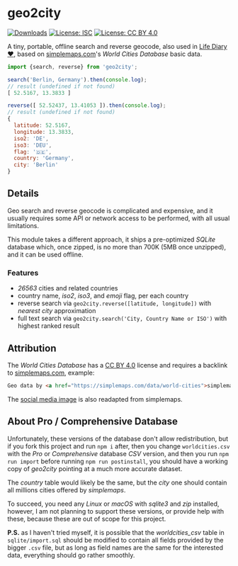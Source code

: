 # geo2city

[![Downloads](https://img.shields.io/npm/dm/geo2city.svg)](https://www.npmjs.com/package/geo2city) [![License: ISC](https://img.shields.io/badge/License-ISC-blue.svg)](https://opensource.org/licenses/ISC) [![License: CC BY 4.0](https://img.shields.io/badge/License-CC%20BY%204.0-lightgrey.svg)](https://creativecommons.org/licenses/by/4.0/)

A tiny, portable, offline search and reverse geocode, also used in [Life Diary ❤️](https://github.com/WebReflection/life-diary#readme), based on [simplemaps.com](https://simplemaps.com/data/world-cities)'s *World Cities Database* basic data.

```js
import {search, reverse} from 'geo2city';

search('Berlin, Germany').then(console.log);
// result (undefined if not found)
[ 52.5167, 13.3833 ]

reverse([ 52.52437, 13.41053 ]).then(console.log);
// result (undefined if not found)
{
  latitude: 52.5167,
  longitude: 13.3833,
  iso2: 'DE',
  iso3: 'DEU',
  flag: '🇩🇪',
  country: 'Germany',
  city: 'Berlin'
}
```



## Details

Geo search and reverse geocode is complicated and expensive, and it usually requires some API or network access to be performed, with all usual limitations.

This module takes a different approach, it ships a pre-optimized *SQLite* database which, once zipped, is no more than 700K (5MB once unzipped), and it can be used offline.


### Features

  * *26563* cities and related countries
  * country name, *iso2*, *iso3*, and *emoji* flag, per each country
  * reverse search via `geo2city.reverse([latitude, longitude])` with *nearest city* approximation
  * full text search via `geo2city.search('City, Country Name or ISO')` with highest ranked result



## Attribution

The *World Cities Database* has a [CC BY 4.0](https://creativecommons.org/licenses/by/4.0/) license and requires a backlink to [simplemaps.com](https://simplemaps.com/data/world-cities), example:

```html
Geo data by <a href="https://simplemaps.com/data/world-cities">simplemaps</a>
```

The [social media image](https://simplemaps.com/static/img/data/world-cities/viz/basic.png) is also readapted from simplemaps.



## About Pro / Comprehensive Database

Unfortunately, these versions of the database don't allow redistribution, but if you fork this project and run `npm i` after, then you change `worldcities.csv` with the *Pro* or *Comprehensive* database *CSV* version, and then you run `npm run import` before running `npm run postinstall`, you should have a working copy of *geo2city* pointing at a much more accurate dataset.

The *country* table would likely be the same, but the *city* one should contain all millions cities offered by *simplemaps*.

To succeed, you need any *Linux* or *macOS* with *sqlite3* and *zip* installed, however, I am not planning to support these versions, or provide help with these, because these are out of scope for this project.

**P.S.** as I haven't tried myself, it is possible that the *worldcities_csv* table in `sqlite/import.sql` should be modified to contain all fields provided by the bigger `.csv` file, but as long as field names are the same for the interested data, everything should go rather smoothly.

